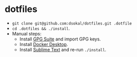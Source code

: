 # dotfiles

- `git clone git@github.com:dsokal/dotfiles.git .dotfile`
- `cd .dotfiles && ./install`.
- Manual steps:
  - Install [GPG Suite](https://gpgtools.org/) and import GPG keys.
  - Install [Docker Desktop](https://www.docker.com/products/docker-desktop/).
  - Install [Sublime Text](https://www.sublimetext.com/) and re-run `./install`.

